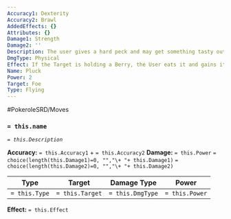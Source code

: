 ```yaml
---
Accuracy1: Dexterity
Accuracy2: Brawl
AddedEffects: {}
Attributes: {}
Damage1: Strength
Damage2: ''
Description: The user gives a hard peck and may get something tasty out of the foe.
DmgType: Physical
Effect: If the Target is holding a Berry, the User eats it and gains its effects.
Name: Pluck
Power: 2
Target: Foe
Type: Flying
---
```


#PokeroleSRD/Moves

### `= this.name` 
*`= this.Description`*

**Accuracy:** `= this.Accuracy1` + `= this.Accuracy2`
**Damage:** `= this.Power` `= choice(length(this.Damage1)=0, "","\+ "+ this.Damage1)` `= choice(length(this.Damage2)=0, "","\+ "+ this.Damage2)`

| Type          | Target          | Damage Type          | Power          |
| ------------- | --------------- | ---------------- | -------------- |
| `= this.Type` | `= this.Target` | `= this.DmgType` | `= this.Power` | 

**Effect:** `= this.Effect`